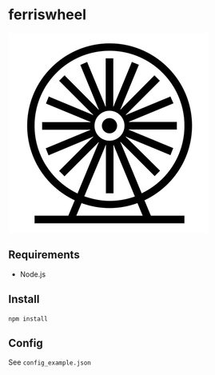 # ferriswheel

![thanks noun project](/noun_125592.png?raw=true "https://thenounproject.com/term/ferris-wheel/125592/")

## Requirements

* Node.js

## Install

  	npm install

## Config

See `config_example.json`
